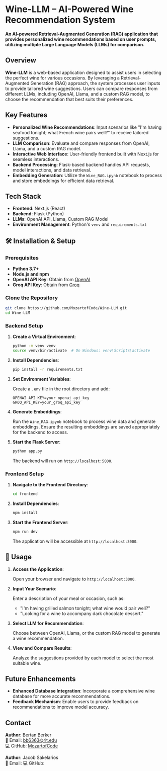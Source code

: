 # Wine-LLM – AI-Powered Wine Recommendation System

**An AI-powered Retrieval-Augmented Generation (RAG) application that provides personalized wine recommendations based on user prompts, utilizing multiple Large Language Models (LLMs) for comparison.**

## Overview

**Wine-LLM** is a web-based application designed to assist users in selecting the perfect wine for various occasions. By leveraging a Retrieval-Augmented Generation (RAG) approach, the system processes user inputs to provide tailored wine suggestions. Users can compare responses from different LLMs, including OpenAI, Llama, and a custom RAG model, to choose the recommendation that best suits their preferences.

## Key Features

- **Personalized Wine Recommendations**: Input scenarios like "I'm having seafood tonight; what French wine pairs well?" to receive tailored suggestions.
- **LLM Comparison**: Evaluate and compare responses from OpenAI, Llama, and a custom RAG model.
- **Interactive Web Interface**: User-friendly frontend built with Next.js for seamless interactions.
- **Backend Processing**: Flask-based backend handles API requests, model interactions, and data retrieval.
- **Embedding Generation**: Utilize the `Wine_RAG.ipynb` notebook to process and store embeddings for efficient data retrieval.

## Tech Stack

- **Frontend**: Next.js (React)
- **Backend**: Flask (Python)
- **LLMs**: OpenAI API, Llama, Custom RAG Model
- **Environment Management**: Python's `venv` and `requirements.txt`

## 🛠️ Installation & Setup

### **Prerequisites**

- **Python 3.7+**
- **Node.js and npm**
- **OpenAI API Key**: Obtain from [OpenAI](https://platform.openai.com/account/api-keys)
- **Groq API Key**: Obtain from [Groq](https://groq.com/)

### **Clone the Repository**

```bash
git clone https://github.com/MozartofCode/Wine-LLM.git
cd Wine-LLM
```

### **Backend Setup**

1. **Create a Virtual Environment**:

   ```bash
   python -m venv venv
   source venv/bin/activate  # On Windows: venv\Scripts\activate
   ```

2. **Install Dependencies**:

   ```bash
   pip install -r requirements.txt
   ```

3. **Set Environment Variables**:

   Create a `.env` file in the root directory and add:

   ```env
   OPENAI_API_KEY=your_openai_api_key
   GROQ_API_KEY=your_groq_api_key
   ```

4. **Generate Embeddings**:

   Run the `Wine_RAG.ipynb` notebook to process wine data and generate embeddings. Ensure the resulting embeddings are saved appropriately for the backend to access.

5. **Start the Flask Server**:

   ```bash
   python app.py
   ```

   The backend will run on `http://localhost:5000`.

### **Frontend Setup**

1. **Navigate to the Frontend Directory**:

   ```bash
   cd frontend
   ```

2. **Install Dependencies**:

   ```bash
   npm install
   ```

3. **Start the Frontend Server**:

   ```bash
   npm run dev
   ```

   The application will be accessible at `http://localhost:3000`.

## 🎯 Usage

1. **Access the Application**:

   Open your browser and navigate to `http://localhost:3000`.

2. **Input Your Scenario**:

   Enter a description of your meal or occasion, such as:

   - "I'm having grilled salmon tonight; what wine would pair well?"
   - "Looking for a wine to accompany dark chocolate dessert."

3. **Select LLM for Recommendation**:

   Choose between OpenAI, Llama, or the custom RAG model to generate a wine recommendation.

4. **View and Compare Results**:

   Analyze the suggestions provided by each model to select the most suitable wine.

## Future Enhancements

- **Enhanced Database Integration**: Incorporate a comprehensive wine database for more accurate recommendations.
- **Feedback Mechanism**: Enable users to provide feedback on recommendations to improve model accuracy.

## Contact

**Author**: Bertan Berker  
📧 Email: bb6363@rit.edu  
💻 GitHub: [MozartofCode](https://github.com/MozartofCode)

**Author**: Jacob Sakelarios  
📧 Email: 
💻 GitHub: 